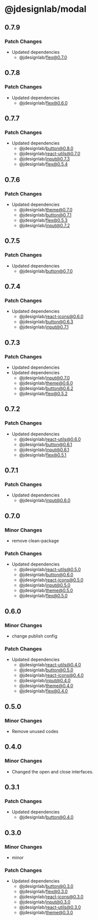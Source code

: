 # @jdesignlab/modal

## 0.7.9

### Patch Changes

- Updated dependencies
  - @jdesignlab/flex@0.7.0

## 0.7.8

### Patch Changes

- Updated dependencies
  - @jdesignlab/flex@0.6.0

## 0.7.7

### Patch Changes

- Updated dependencies
  - @jdesignlab/button@0.8.0
  - @jdesignlab/react-utils@0.7.0
  - @jdesignlab/input@0.7.3
  - @jdesignlab/flex@0.5.4

## 0.7.6

### Patch Changes

- Updated dependencies
  - @jdesignlab/theme@0.7.0
  - @jdesignlab/button@0.7.1
  - @jdesignlab/flex@0.5.3
  - @jdesignlab/input@0.7.2

## 0.7.5

### Patch Changes

- Updated dependencies
  - @jdesignlab/button@0.7.0

## 0.7.4

### Patch Changes

- Updated dependencies
  - @jdesignlab/react-icons@0.6.0
  - @jdesignlab/button@0.6.3
  - @jdesignlab/input@0.7.1

## 0.7.3

### Patch Changes

- Updated dependencies
- Updated dependencies
  - @jdesignlab/input@0.7.0
  - @jdesignlab/theme@0.6.0
  - @jdesignlab/button@0.6.2
  - @jdesignlab/flex@0.5.2

## 0.7.2

### Patch Changes

- Updated dependencies
  - @jdesignlab/react-utils@0.6.0
  - @jdesignlab/button@0.6.1
  - @jdesignlab/input@0.6.1
  - @jdesignlab/flex@0.5.1

## 0.7.1

### Patch Changes

- Updated dependencies
  - @jdesignlab/input@0.6.0

## 0.7.0

### Minor Changes

- remove clean-package

### Patch Changes

- Updated dependencies
  - @jdesignlab/react-utils@0.5.0
  - @jdesignlab/button@0.6.0
  - @jdesignlab/react-icons@0.5.0
  - @jdesignlab/input@0.5.0
  - @jdesignlab/theme@0.5.0
  - @jdesignlab/flex@0.5.0

## 0.6.0

### Minor Changes

- change publish config

### Patch Changes

- Updated dependencies
  - @jdesignlab/react-utils@0.4.0
  - @jdesignlab/button@0.5.0
  - @jdesignlab/react-icons@0.4.0
  - @jdesignlab/input@0.4.0
  - @jdesignlab/theme@0.4.0
  - @jdesignlab/flex@0.4.0

## 0.5.0

### Minor Changes

- Remove unused codes

## 0.4.0

### Minor Changes

- Changed the open and close interfaces.

## 0.3.1

### Patch Changes

- Updated dependencies
  - @jdesignlab/button@0.4.0

## 0.3.0

### Minor Changes

- minor

### Patch Changes

- Updated dependencies
  - @jdesignlab/button@0.3.0
  - @jdesignlab/flex@0.3.0
  - @jdesignlab/react-icons@0.3.0
  - @jdesignlab/input@0.3.0
  - @jdesignlab/react-utils@0.3.0
  - @jdesignlab/theme@0.3.0
